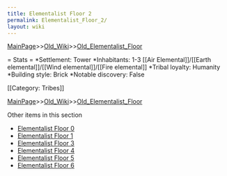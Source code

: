 ```yaml
---
title: Elementalist Floor 2
permalink: Elementalist_Floor_2/
layout: wiki
---
```


[MainPage](/keeperrl_wiki/ "wikilink")>>[Old_Wiki](/keeperrl_wiki/Old_Wiki "wikilink")>>[Old_Elementalist_Floor](/keeperrl_wiki/Old_Elementalist_Floor "wikilink")

= Stats =
*Settlement: Tower
*Inhabitants: 1-3 [[Air Elemental]]/[[Earth elemental]]/[[Wind elemental]]/[[Fire elemental]]
*Tribal loyalty: Humanity
*Building style: Brick 
*Notable discovery: False

[[Category: Tribes]]

[MainPage](/keeperrl_wiki/ "wikilink")>>[Old_Wiki](/keeperrl_wiki/Old_Wiki "wikilink")>>[Old_Elementalist_Floor](/keeperrl_wiki/Old_Elementalist_Floor "wikilink")

Other items in this section
-    [Elementalist Floor 0](/keeperrl_wiki/Elementalist_Floor_0 "wikilink")
-    [Elementalist Floor 1](/keeperrl_wiki/Elementalist_Floor_1 "wikilink")
-    [Elementalist Floor 3](/keeperrl_wiki/Elementalist_Floor_3 "wikilink")
-    [Elementalist Floor 4](/keeperrl_wiki/Elementalist_Floor_4 "wikilink")
-    [Elementalist Floor 5](/keeperrl_wiki/Elementalist_Floor_5 "wikilink")
-    [Elementalist Floor 6](/keeperrl_wiki/Elementalist_Floor_6 "wikilink")
